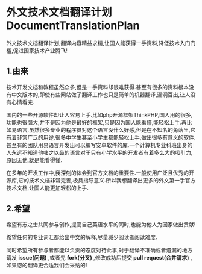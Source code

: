 # 外文技术文档翻译计划DocumentTranslationPlan
外文技术文档翻译计划,翻译内容精益求精,让国人能获得一手资料,降低技术入门门槛,促进国家技术产业腾飞!

## 1.由来
  
技术开发文档和教程虽然众多,但是一手资料却很难获得.甚至有很多的资料根本没有中文版本的,即使有些网站做了翻译工作也只是简单的机器翻译,漏洞百出,让人没有心情看完.

国内的一些开源软件却让人容易上手.比如php开源框架ThinkPHP,国人用的很多,功能也很强大,并不是因为他是最好的框架,只是因为国人能看懂,能轻松上手.再比如易语言,虽然很多专业的程序员对这个语言没什么好感,但是在不知名的角落里,它有着非常广泛的用途.很多中学生甚至小学生都能轻松上手,做出很多有意义的软件.甚至有的团队用易语言开发出可以编写安卓软件的库.一个计算机专业科班出身的人永远不知道他嗤之以鼻的语言对于只有小学水平的开发者有着多么大的吸引力,原因无他,就是能看得懂.

在多年的开发工作中,我深刻的体会到官方文档的重要性.一般使用广泛且优秀的开源库,它的技术文档非常完善,极具指导意义.所以我想翻译出更多的外文第一手官方技术文档,让国人能更加轻松的上手.

## 2.希望

希望有志之士共同参与创作,提高自己英语水平的同时,也能为他人为国家做出贡献!

希望任何的专业词汇都给出中文的解释,尽量减少阅读者阅读难度.

同时希望所有参与者都能以负责的态度对待此事,对于翻译不准确或者遗漏的地方请发 **issue(问题)** ,或者先 **fork(分叉)** ,修改成功后提交 **pull request(合并请求)** ,如果您的翻译更合适我们会采纳的!
